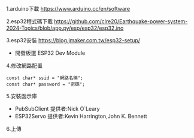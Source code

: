 1.arduino下載
https://www.arduino.cc/en/software

2.esp32程式碼下載
https://github.com/clre20/Earthquake-power-system-2024-Topics/blob/app.py/esp/esp32/esp32.ino

3.esp32安裝
https://blog.jmaker.com.tw/esp32-setup/
- 開發板選 ESP32 Dev Module


4.修改網路配置
```
const char* ssid = "網路名稱";
const char* password = "密碼";
```

5.安裝函示庫
- PubSubClient 提供者:Nick O`Leary
- ESP32Servo 提供者:Kevin Harrington,John K. Bennett

6.上傳